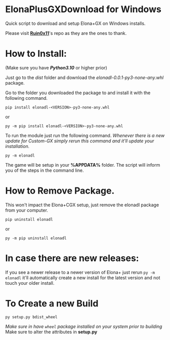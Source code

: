 # ElonaPlusGXDownload for Windows

Quick script to download and setup Elona+GX on Windows installs.

Please visit **[Ruin0x11](https://github.com/Ruin0x11/ElonaPlusCustom-GX)**'s repo as they are the ones to thank.

# How to Install:

(Make sure you have **_Python3.10_** or higher prior)

Just go to the _dist_ folder and download the _elonadl-0.0.1-py3-none-any.whl_ package.

Go to the folder you downloaded the package to and install it with the following command.

```
pip install elonadl-<VERSION>-py3-none-any.whl
```

or

```
py -m pip install elonadl-<VERSION>-py3-none-any.whl
```

To run the module just run the following command. _Whenever there is a new update for Custom-GX simply rerun this command and it'll update your installation._

```
py -m elonadl
```

The game will be setup in your **%APPDATA%** folder.
The script will inform you of the steps in the command line.

# How to Remove Package.

This won't impact the Elona+CGX setup, just remove the elonadl package from your computer.

```
pip uninstall elonadl
```

or

```
py -m pip uninstall elonadl
```

# In case there are new releases:

If you see a newer release to a newer version of Elona+ just rerun `py -m elonadl` it'll automatically create a new install for the latest version and not touch your older install.

# To Create a new Build

```
py setup.py bdist_wheel
```

_Make sure in have `wheel` package installed on your system prior to building_
Make sure to alter the attributes in **setup.py**
